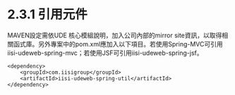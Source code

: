 # 2.3.1 引用元件

MAVEN設定需依UDE 核心模組說明，加入公司內部的mirror site資訊，以取得相關函式庫。另外專案中的pom.xml應加入以下項目。若使用Spring-MVC可引用iisi-udeweb-spring-mvc；若使用JSF可引用iisi-udeweb-spring-jsf。

```text
<dependency>
    <groupId>com.iisigroup</groupId>
    <artifactId>iisi-udeweb-spring-util</artifactId>
</dependency>
```

